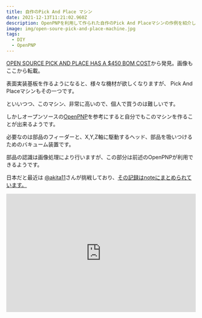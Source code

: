```yaml
---
title: 自作のPick And Place マシン
date: 2021-12-13T11:21:02.960Z
description: OpenPNPを利用して作られた自作のPick And Placeマシンの作例を紹介します。
image: img/open-soure-pick-and-place-machine.jpg
tags:
  - DIY
  - OpenPNP
---
```

[OPEN SOURCE PICK AND PLACE HAS A $450 BOM COST](https://hackaday.com/2020/05/11/open-source-pick-and-place-has-a-450-bom-cost/)から発見。画像もここから転載。

表面実装基板を作るようになると、様々な機材が欲しくなりますが、 Pick And Placeマシンもその一つです。

といいつつ、このマシン、非常に高いので、個人で買うのは難しいです。

しかしオープンソースの[OpenPNP](https://github.com/openpnp/openpnp)を参考にすると自分でもこのマシンを作ることが出来るようです。

必要なのは部品のフィーダーと、X,Y,Z軸に駆動するヘッド、部品を吸いつけるためのバキューム装置です。

部品の認識は画像処理により行いますが、この部分は前述のOpenPNPが利用できるようです。

日本だと最近は [@akita11](https://twitter.com/akita11)さんが挑戦しており、[その記録はnoteにまとめられています。](https://note.com/akita11/n/ne17326245943)

<iframe width="100%" height="315" src="https://www.youtube.com/embed/GtZcnIEi710" title="YouTube video player" frameborder="0" allow="accelerometer; autoplay; clipboard-write; encrypted-media; gyroscope; picture-in-picture" allowfullscreen></iframe>